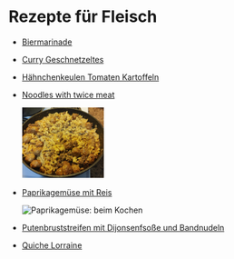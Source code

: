 Rezepte für Fleisch
=====================

* [Biermarinade](Biermarinade.txt)
* [Curry Geschnetzeltes](curry-geschnetzeltes.md)
* [Hähnchenkeulen Tomaten Kartoffeln](haehnchen-tomaten-kartoffeln-backofen.md)
* [Noodles with twice meat](Noodles-twice-meat.txt)

  <img src="../../pics/Noodles-twice-meat.jpg" width="30%" alt="Noodles-twice-meat" title="Noodles-twice-meat" />
* [Paprikagemüse mit Reis](Paprikagemüse.txt)

  <img src="../../pics/Paprikagemüse.jpg" width="30%" alt="Paprikagemüse: beim Kochen" title="Paprikagemüse:&#10;beim Kochen" />
* [Putenbruststreifen mit Dijonsenfsoße und Bandnudeln](putenbrust_dijonsenf.md)
* [Quiche Lorraine](quiche_lorraine.md)
